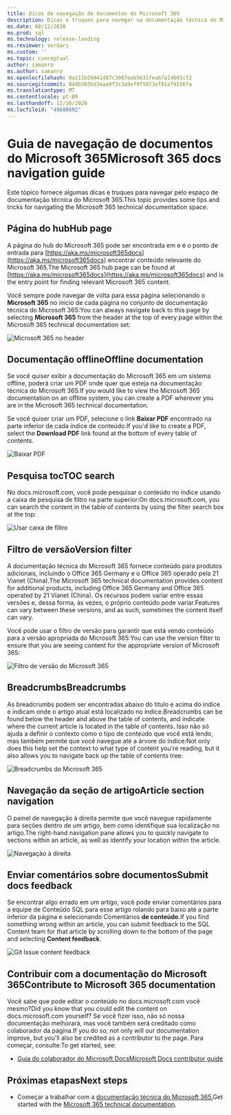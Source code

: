 ```yaml
---
title: Dicas de navegação de documentos do Microsoft 365
description: Dicas e truques para navegar na documentação técnica do Microsoft 365– explica coisas como a página do hub, o índice de conteúdo, o header, bem como como usar as breadcrumbs e como usar o filtro de versão.
ms.date: 08/12/2020
ms.prod: sql
ms.technology: release-landing
ms.reviewer: serdars
ms.custom: ''
ms.topic: conceptual
author: samanro
ms.author: samanro
ms.openlocfilehash: 0a211b26041d87c3087eab5631fea67a14601cf2
ms.sourcegitcommit: 849b365bd3eaa9f3c3a9ef9f5973ef81af9156fa
ms.translationtype: MT
ms.contentlocale: pt-BR
ms.lasthandoff: 12/16/2020
ms.locfileid: "49688692"
---
```

# <a name="microsoft-365-docs-navigation-guide"></a><span data-ttu-id="29117-103">Guia de navegação de documentos do Microsoft 365</span><span class="sxs-lookup"><span data-stu-id="29117-103">Microsoft 365 docs navigation guide</span></span>

<span data-ttu-id="29117-104">Este tópico fornece algumas dicas e truques para navegar pelo espaço de documentação técnica do Microsoft 365.</span><span class="sxs-lookup"><span data-stu-id="29117-104">This topic provides some tips and tricks for navigating the Microsoft 365 technical documentation space.</span></span>  

## <a name="hub-page"></a><span data-ttu-id="29117-105">Página do hub</span><span class="sxs-lookup"><span data-stu-id="29117-105">Hub page</span></span>

<span data-ttu-id="29117-106">A página do hub do Microsoft 365 pode ser encontrada em e é o ponto de entrada para [https://aka.ms/microsoft365docs](https://aka.ms/microsoft365docs) encontrar conteúdo relevante do Microsoft 365.</span><span class="sxs-lookup"><span data-stu-id="29117-106">The Microsoft 365 hub page can be found at [https://aka.ms/microsoft365docs](https://aka.ms/microsoft365docs) and is the entry point for finding relevant Microsoft 365 content.</span></span>

<span data-ttu-id="29117-107">Você sempre pode navegar de volta para essa página selecionando o **Microsoft 365** no início de cada página no conjunto de documentação técnica do Microsoft 365:</span><span class="sxs-lookup"><span data-stu-id="29117-107">You can always navigate back to this page by selecting **Microsoft 365** from the header at the top of every page within the Microsoft 365 technical documentation set:</span></span>

![Microsoft 365 no header](media/m365-header-cursor.png)

## <a name="offline-documentation"></a><span data-ttu-id="29117-109">Documentação offline</span><span class="sxs-lookup"><span data-stu-id="29117-109">Offline documentation</span></span>

<span data-ttu-id="29117-110">Se você quiser exibir a documentação do Microsoft 365 em um sistema offline, poderá criar um PDF onde quer que esteja na documentação técnica do Microsoft 365.</span><span class="sxs-lookup"><span data-stu-id="29117-110">If you would like to view the Microsoft 365 documentation on an offline system, you can create a PDF wherever you are in the Microsoft 365 technical documentation.</span></span>

<span data-ttu-id="29117-111">Se você quiser criar um PDF, selecione o link **Baixar PDF** encontrado na parte inferior de cada índice de conteúdo.</span><span class="sxs-lookup"><span data-stu-id="29117-111">If you'd like to create a PDF, select the **Download PDF** link found at the bottom of every table of contents.</span></span>

![Baixar PDF](media/m365-download-pdf-cursor.png)

## <a name="toc-search"></a><span data-ttu-id="29117-113">Pesquisa toc</span><span class="sxs-lookup"><span data-stu-id="29117-113">TOC search</span></span> 
<span data-ttu-id="29117-114">No docs.microsoft.com, você pode pesquisar o conteúdo no índice usando a caixa de pesquisa de filtro na parte superior:</span><span class="sxs-lookup"><span data-stu-id="29117-114">On docs.microsoft.com, you can search the content in the table of contents by using the filter search box at the top:</span></span>

![Usar caixa de filtro](media/m365-filter-by-title.png)

## <a name="version-filter"></a><span data-ttu-id="29117-116">Filtro de versão</span><span class="sxs-lookup"><span data-stu-id="29117-116">Version filter</span></span>
<span data-ttu-id="29117-117">A documentação técnica do Microsoft 365 fornece conteúdo para produtos adicionais, incluindo o Office 365 Germany e o Office 365 operado pela 21 Vianet (China).</span><span class="sxs-lookup"><span data-stu-id="29117-117">The Microsoft 365 technical documentation provides content for additional products, including Office 365 Germany and Office 365 operated by 21 Vianet (China).</span></span> <span data-ttu-id="29117-118">Os recursos podem variar entre essas versões e, dessa forma, às vezes, o próprio conteúdo pode variar.</span><span class="sxs-lookup"><span data-stu-id="29117-118">Features can vary between these versions, and as such, sometimes the content itself can vary.</span></span>

<span data-ttu-id="29117-119">Você pode usar o filtro de versão para garantir que está vendo conteúdo para a versão apropriada do Microsoft 365:</span><span class="sxs-lookup"><span data-stu-id="29117-119">You can use the version filter to ensure that you are seeing content for the appropriate version of Microsoft 365:</span></span>

![Filtro de versão do Microsoft 365](media/m365-version-filter.png)

## <a name="breadcrumbs"></a><span data-ttu-id="29117-121">Breadcrumbs</span><span class="sxs-lookup"><span data-stu-id="29117-121">Breadcrumbs</span></span>

<span data-ttu-id="29117-122">As breadcrumbs podem ser encontradas abaixo do título e acima do índice e indicam onde o artigo atual está localizado no índice.</span><span class="sxs-lookup"><span data-stu-id="29117-122">Breadcrumbs can be found below the header and above the table of contents, and indicate where the current article is located in the table of contents.</span></span>  <span data-ttu-id="29117-123">Isso não só ajuda a definir o contexto como o tipo de conteúdo que você está lendo, mas também permite que você navegue até a árvore do índice:</span><span class="sxs-lookup"><span data-stu-id="29117-123">Not only does this help set the context to what type of content you're reading, but it also allows you to navigate back up the table of contents tree:</span></span>

![Breadcrumbs do Microsoft 365](media/m365-breadcrumb.png)

## <a name="article-section-navigation"></a><span data-ttu-id="29117-125">Navegação da seção de artigo</span><span class="sxs-lookup"><span data-stu-id="29117-125">Article section navigation</span></span>

<span data-ttu-id="29117-126">O painel de navegação à direita permite que você navegue rapidamente para seções dentro de um artigo, bem como identifique sua localização no artigo.</span><span class="sxs-lookup"><span data-stu-id="29117-126">The right-hand navigation pane allows you to quickly navigate to sections within an article, as well as identify your location within the article.</span></span>  

![Navegação à direita](media/m365-article-sections.png)

## <a name="submit-docs-feedback"></a><span data-ttu-id="29117-128">Enviar comentários sobre documentos</span><span class="sxs-lookup"><span data-stu-id="29117-128">Submit docs feedback</span></span>

<span data-ttu-id="29117-129">Se encontrar algo errado em um artigo, você pode enviar comentários para a equipe de Conteúdo SQL para esse artigo rolando para baixo até a parte inferior da página e selecionando Comentários **de conteúdo.**</span><span class="sxs-lookup"><span data-stu-id="29117-129">If you find something wrong within an article, you can submit feedback to the SQL Content team for that article by scrolling down to the bottom of the page and selecting **Content feedback**.</span></span>

![Git Issue content feedback](media/m365-article-feedback.png)

## <a name="contribute-to-microsoft-365-documentation"></a><span data-ttu-id="29117-131">Contribuir com a documentação do Microsoft 365</span><span class="sxs-lookup"><span data-stu-id="29117-131">Contribute to Microsoft 365 documentation</span></span>

<span data-ttu-id="29117-132">Você sabe que pode editar o conteúdo no docs.microsoft.com você mesmo?</span><span class="sxs-lookup"><span data-stu-id="29117-132">Did you know that you could edit the content on docs.microsoft.com yourself?</span></span> <span data-ttu-id="29117-133">Se você fizer isso, não só nossa documentação melhorará, mas você também será creditado como colaborador da página.</span><span class="sxs-lookup"><span data-stu-id="29117-133">If you do so, not only will our documentation improve, but you'll also be credited as a contributor to the page.</span></span> <span data-ttu-id="29117-134">Para começar, consulte:</span><span class="sxs-lookup"><span data-stu-id="29117-134">To get started, see:</span></span>

- [<span data-ttu-id="29117-135">Guia do colaborador do Microsoft Docs</span><span class="sxs-lookup"><span data-stu-id="29117-135">Microsoft Docs contributor guide</span></span>](https://docs.microsoft.com/contribute/)

## <a name="next-steps"></a><span data-ttu-id="29117-136">Próximas etapas</span><span class="sxs-lookup"><span data-stu-id="29117-136">Next steps</span></span>

- <span data-ttu-id="29117-137">Começar a trabalhar com a [documentação técnica do Microsoft 365.](index.yml)</span><span class="sxs-lookup"><span data-stu-id="29117-137">Get started with the [Microsoft 365 technical documentation](index.yml).</span></span>
